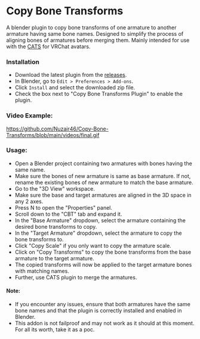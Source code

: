 # Copy Bone Transforms

A blender plugin to copy bone transforms of one armature to another armature having same bone names.
Designed to simplify the process of aligning bones of armatures before merging them. Mainly intended for use with the [CATS](https://github.com/absolute-quantum/cats-blender-plugin) for VRChat avatars.

### Installation

- Download the latest plugin from the [releases](https://github.com/Nuzair46/Copy-Bone-Transforms/releases/latest).
- In Blender, go to `Edit > Preferences > Add-ons`.
- Click `Install` and select the downloaded zip file.
- Check the box next to "Copy Bone Transforms Plugin" to enable the plugin.

### Video Example:

https://github.com/Nuzair46/Copy-Bone-Transforms/blob/main/videos/final.gif

### Usage:

- Open a Blender project containing two armatures with bones having the same name.
- Make sure the bones of new armature is same as base armature. If not, rename the existing bones of new armature to match the base armature.
- Go to the "3D View" workspace.
- Make sure the base and target armatures are aligned in the 3D space in any 2 axes.
- Press N to open the "Properties" panel.
- Scroll down to the "CBT" tab and expand it.
- In the "Base Armature" dropdown, select the armature containing the desired bone transforms to copy.
- In the "Target Armature" dropdown, select the armature to copy the bone transforms to.
- Click "Copy Scale" if you only want to copy the armature scale.
- Click on "Copy Transforms" to copy the bone transforms from the base armature to the target armature.
- The copied transforms will now be applied to the target armature bones with matching names.
- Further, use CATS plugin to merge the armatures.

#### Note:

- If you encounter any issues, ensure that both armatures have the same bone names and that the plugin is correctly installed and enabled in Blender.
- This addon is not failproof and may not work as it should at this moment. For all its worth, take it as a poc.
